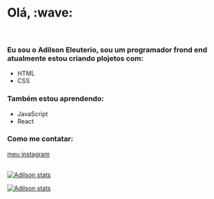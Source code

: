 <h1>Olá, :wave:</h1>
<br>
<h3>Eu sou o Adilson Eleuterio, sou um programador frond end  atualmente estou criando plojetos com:</h3> 
<ul>
  <li>HTML</li>
  <li>CSS</li>
</ul>
<h3>Também estou aprendendo:</h3>
<ul>
  <li>JavaScript</li>
  <li> React </li>
</ul>
<h3>Como me contatar:</h3>
<a href="https://www.instagram.com/noldi_13it/">meu instagram</a>
<br>
<br>

[![Adilson stats](https://github-readme-stats.vercel.app/api?username=Adilson-Hub)](https://github.com/anuraghazra/github-readme-stats)

[![Adilson stats](https://github-readme-stats.vercel.app/api/top-langs/?username=Adilson-Hub)](https://github.com/anuraghazra/github-readme-stats)
